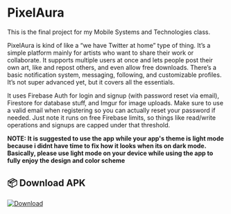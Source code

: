 # PixelAura

This is the final project for my Mobile Systems and Technologies class.

PixelAura is kind of like a “we have Twitter at home” type of thing. It’s a simple platform mainly for artists who want to share their work or collaborate. It supports multiple users at once and lets people post their own art, like and repost others, and even allow free downloads. There’s a basic notification system, messaging, following, and customizable profiles. It’s not super advanced yet, but it covers all the essentials.

It uses Firebase Auth for login and signup (with password reset via email), Firestore for database stuff, and Imgur for image uploads. Make sure to use a valid email when registering so you can actually reset your password if needed. Just note it runs on free Firebase limits, so things like read/write operations and signups are capped under that threshold.

**NOTE: It is suggested to use the app while your app's theme is light mode because i didnt have time to fix how it looks when its on dark mode. Basically, please use light mode on your device while using the app to fully enjoy the design and color scheme**
## 📦 Download APK

[![Download](https://img.shields.io/badge/Download-APK-blue?style=for-the-badge)](https://github.com/franchescaLei/PixelAura/releases/download/v1.0/PixelAura.apk)
